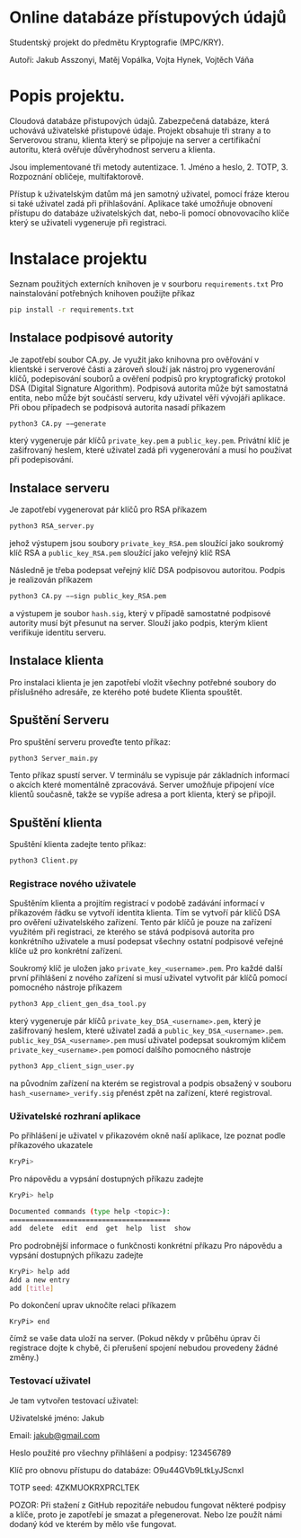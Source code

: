 
# Online databáze přístupových údajů
Studentský projekt do předmětu Kryptografie (MPC/KRY).

Autoři: Jakub Asszonyi, Matěj Vopálka, Vojta Hynek, Vojtěch Váňa


# Popis projektu.
Cloudová databáze přistupových údajů. Zabezpečená databáze, která uchovává uživatelské přistupové údaje. Projekt obsahuje tři strany a to Serverovou stranu, klienta který se připojuje na server a certifikační autoritu, která ověřuje důvěryhodnost serveru a klienta. 

Jsou implementované tři metody autentizace. 1. Jméno a heslo, 2. TOTP, 3. Rozpoznání obličeje, multifaktorově. 

Přístup k uživatelským datům má jen samotný uživatel, pomocí fráze kterou si také uživatel zadá při přihlašování.
Aplikace také umožňuje obnovení přístupu do databáze uživatelských dat, nebo-li pomocí obnovovacího klíče který se uživateli vygeneruje při registraci.



# Instalace projektu
Seznam použitých externích knihoven je v sourboru `requirements.txt`
Pro nainstalování potřebných knihoven použijte příkaz
```sh
pip install -r requirements.txt
```

## Instalace podpisové autority
Je zapotřebí soubor CA.py. 
Je využit jako knihovna pro ověřování v klientské i serverové části a zároveň slouží jak nástroj pro vygenerování klíčů, podepisování souborů a ověření podpisů pro kryptografický protokol DSA (Digital Signature Algorithm).
Podpisová autorita může být samostatná entita, nebo může být součástí serveru, kdy uživatel věří vývojáři aplikace. Při obou případech se podpisová autorita nasadí příkazem
```sh
python3 CA.py −−generate
```
který vygeneruje pár klíčů `private_key.pem` a `public_key.pem`.
Privátní klíč je zašifrovaný heslem, které uživatel zadá při vygenerování a musí ho používat při podepisování.

## Instalace serveru
Je zapotřebí vygenerovat pár klíčů pro RSA příkazem 
```sh
python3 RSA_server.py
```
jehož výstupem jsou soubory `private_key_RSA.pem` sloužící jako soukromý klíč RSA a `public_key_RSA.pem` sloužící jako veřejný klíč RSA

Následně je třeba podepsat veřejný klíč DSA podpisovou autoritou.
Podpis je realizován příkazem
```sh
python3 CA.py −−sign public_key_RSA.pem
```
a výstupem je soubor `hash.sig`, který v případě samostatné podpisové autority musí být přesunut na server. Slouží jako podpis, kterým klient verifikuje identitu serveru.




## Instalace klienta
Pro instalaci klienta je jen zapotřebí vložit všechny potřebné soubory do příslušného adresáře, ze kterého poté budete Klienta spouštět.


## Spuštění Serveru

Pro spuštění serveru proveďte tento příkaz:
```sh
python3 Server_main.py
```
Tento příkaz spustí server. V terminálu se vypisuje pár základních informací o akcích které momentálně zpracovává.
Server umožňuje připojení více klientů současně, takže se vypíše adresa a port klienta, který se připojil.


## Spuštění klienta
Spuštění klienta zadejte tento příkaz:
```sh
python3 Client.py
```

### Registrace nového uživatele
Spuštěním klienta a projitím registrací v podobě zadávání informací v příkazovém řádku se vytvoří identita klienta.
Tím se vytvoří pár klíčů DSA pro ověření uživatelského zařízení. 
Tento pár klíčů je pouze na zařízení využitém při registraci, ze kterého se stává podpisová autorita pro konkrétního uživatele a musí podepsat všechny ostatní podpisové veřejné klíče už pro konkrétní zařízení. 

Soukromý klíč je uložen jako `private_key_<username>.pem`.
Pro každé další první přihlášení z nového zařízení si musí uživatel vytvořit pár klíčů
pomocí pomocného nástroje příkazem 
```sh
python3 App_client_gen_dsa_tool.py
```
který vygeneruje pár klíčů `private_key_DSA_<username>.pem`, který je zašifrovaný heslem, které uživatel zadá a `public_key_DSA_<username>.pem`.
`public_key_DSA_<username>.pem` musí uživatel podepsat soukromým klíčem `private_key_<username>.pem` pomocí dalšího pomocného nástroje 
```sh
python3 App_client_sign_user.py
```
na původním zařízení na kterém se registroval a podpis obsažený v souboru `hash_<username>_verify.sig` přenést zpět na zařízení, které registroval.

### Uživatelské rozhraní aplikace
Po přihlášení je uživatel v přikazovém okně naší aplikace, lze poznat podle příkazového ukazatele
```sh
KryPi> 
```

Pro nápovědu a vypsání dostupných příkazu zadejte
```sh
KryPi> help

Documented commands (type help <topic>):
========================================
add  delete  edit  end  get  help  list  show
```

Pro podrobnější informace o funkčnosti konkrétní příkazu
Pro nápovědu a vypsání dostupných příkazu zadejte
```sh
KryPi> help add
Add a new entry
add [title]
```


Po dokončení uprav uknočíte relaci příkazem

```sj
KryPi> end
```
čímž se vaše data uloží na server. (Pokud někdy v průběhu úprav či registrace dojte k chybě, či přerušení spojení nebudou provedeny žádné změny.)

### Testovací uživatel
Je tam vytvořen testovací uživatel:

Uživatelské jméno: Jakub

Email: jakub@gmail.com

Heslo použité pro všechny přihlášení a podpisy: 123456789

Klíč pro obnovu přístupu do databáze: O9u44GVb9LtkLyJScnxI

TOTP seed: 4ZKMUOKRXPRCLTEK

POZOR: Při stažení z GitHub repozitáře nebudou fungovat některé podpisy a klíče, proto je zapotřebí je smazat a přegenerovat.
Nebo lze použít námi dodaný kód ve kterém by mělo vše fungovat.






